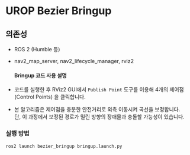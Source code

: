 # UROP Bezier Bringup

## 의존성
- ROS 2 (Humble 등)
- nav2_map_server, nav2_lifecycle_manager, rviz2

  #### Bringup 코드 사용 설명

- 코드를 실행한 후 RViz2 GUI에서 `Publish Point` 도구를 이용해 4개의 제어점(Control Points) 을 클릭합니다.  
- 본 알고리즘은 제어점을 충분한 안전거리로 외측 이동시켜 곡선을 보정합니다.  
  단, 이 과정에서 보정된 경로가 밀린 방향의 장애물과 충돌할 가능성이 있습니다.


### 실행 방법
```bash
ros2 launch bezier_bringup bringup.launch.py
